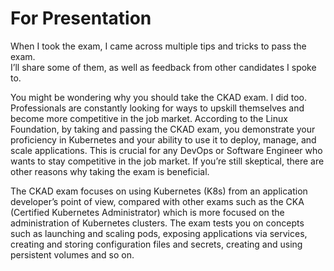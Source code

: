 # For Presentation

When I took the exam, I came across multiple tips and tricks to pass the exam.\
I’ll share some of them, as well as feedback from other candidates I spoke to.

You might be wondering why you should take the CKAD exam. I did too. Professionals are constantly looking for ways to upskill themselves and become more competitive in the job market. According to the Linux Foundation, by taking and passing the CKAD exam, you demonstrate your proficiency in Kubernetes and your ability to use it to deploy, manage, and scale applications. This is crucial for any DevOps or Software Engineer who wants to stay competitive in the job market. If you’re still skeptical, there are other reasons why taking the exam is beneficial.

The CKAD exam focuses on using Kubernetes (K8s) from an application developer’s point of view, compared with other exams such as the CKA (Certified Kubernetes Administrator) which is more focused on the administration of Kubernetes clusters. The exam tests you on concepts such as launching and scaling pods, exposing applications via services, creating and storing configuration files and secrets, creating and using persistent volumes and so on.



